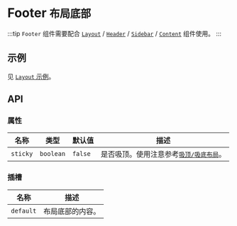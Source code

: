 # Footer <small>布局底部</small>

:::tip
`Footer` 组件需要配合 [`Layout`](./layout) / [`Header`](./header) / [`Sidebar`](./sidebar) / [`Content`](./content) 组件使用。
:::

## 示例

见 [`Layout` 示例](./layout#示例)。

## API

### 属性
| 名称 | 类型 | 默认值 | 描述 |
| -- | -- | -- | -- |
| ``sticky`` | `boolean` | `false` | 是否吸顶。使用注意参考[`吸顶/吸底布局`](./layout#吸顶吸底布局)。 |

### 插槽

| 名称 | 描述 |
| -- | -- |
| ``default`` | 布局底部的内容。 |
